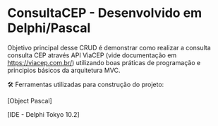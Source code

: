 # ConsultaCEP - Desenvolvido em Delphi/Pascal

Objetivo principal desse CRUD é demonstrar como realizar a consulta consulta CEP através API ViaCEP (vide documentação em https://viacep.com.br/) utilizando boas práticas de programação e principios básicos da arquitetura MVC.

🛠 Ferramentas utilizadas para construção do projeto:

[Object Pascal]

[IDE - Delphi Tokyo 10.2]
